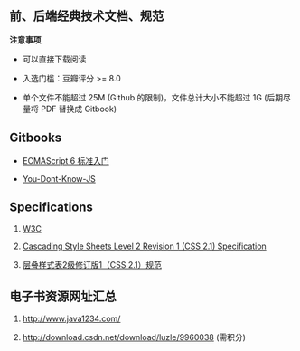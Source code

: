 ## 前、后端经典技术文档、规范

**注意事项**

* 可以直接下载阅读

* 入选门槛：豆瓣评分 >= 8.0

* 单个文件不能超过 25M (Github 的限制)，文件总计大小不能超过 1G (后期尽量将 PDF 替换成 Gitbook)

## Gitbooks

* [ECMAScript 6 标准入门](http://es6.ruanyifeng.com/)

* [You-Dont-Know-JS](https://github.com/getify/You-Dont-Know-JS)

## Specifications

1. [W3C](https://www.w3.org/TR/)

2. [Cascading Style Sheets Level 2 Revision 1 (CSS 2.1) Specification](https://www.w3.org/TR/2011/REC-CSS2-20110607/)

3. [层叠样式表2级修订版1（CSS 2.1）规范](http://www.ayqy.net/doc/css2-1/cover.html)

## 电子书资源网址汇总 ##

1. http://www.java1234.com/

2. http://download.csdn.net/download/luzle/9960038 (需积分)
